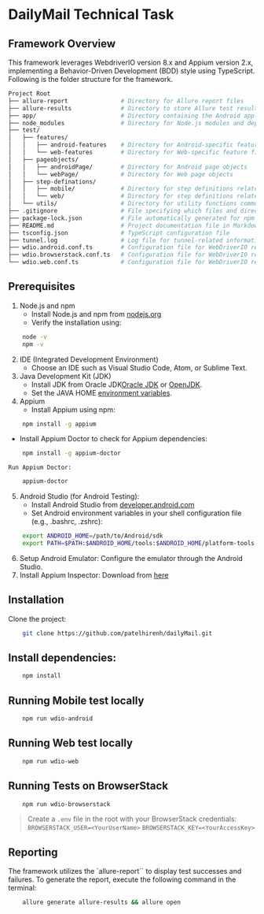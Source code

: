 # DailyMail Technical Task

## Framework Overview

This framework leverages WebdriverIO version 8.x and Appium version 2.x, implementing a Behavior-Driven Development (BDD) style using TypeScript. 
Following is the folder structure for the framework.
```bash
Project Root
├── allure-report               # Directory for Allure report files
├── allure-results              # Directory to store Allure test results
├── app/                        # Directory containing the Android application (.apk file)
├── node_modules                # Directory for Node.js modules and dependencies
├── test/
│   ├── features/
│   │   ├── android-features    # Directory for Android-specific feature files
│   │   └── web-features        # Directory for Web-specific feature files
│   ├── pageobjects/
│   │   ├── androidPage/        # Directory for Android page objects
│   │   └── webPage/            # Directory for Web page objects
│   ├── step-definations/
│   │   ├── mobile/             # Directory for step definitions related to the mobile app
│   │   └── web/                # Directory for step definitions related to the web app
│   └── utils/                  # Directory for utility functions common to both Android and Web
├── .gitignore                  # File specifying which files and directories to ignore in version control
├── package-lock.json           # File automatically generated for npm dependencies
├── README.md                   # Project documentation file in Markdown format
├── tsconfig.json               # TypeScript configuration file
├── tunnel.log                  # Log file for tunnel-related information
├── wdio.android.conf.ts        # Configuration file for WebDriverIO related to Android
├── wdio.browserstack.conf.ts   # Configuration file for WebDriverIO related to BrowserStack
└── wdio.web.conf.ts            # Configuration file for WebDriverIO related to Web
```

## Prerequisites
1. Node.js and npm
    * Install Node.js and npm from [nodejs.org](https://nodejs.org/en)
    * Verify the installation using:
```bash
    node -v
    npm -v
```
2. IDE (Integrated Development Environment)
    * Choose an IDE such as Visual Studio Code, Atom, or Sublime Text.
3. Java Development Kit (JDK)
    * Install JDK from Oracle JDK[Oracle JDK](https://www.oracle.com/java/technologies/downloads/) or [OpenJDK](https://adoptium.net/en-GB/).
    * Set the JAVA HOME [environment variables](https://mkyong.com/java/how-to-set-java_home-environment-variable-on-mac-os-x/).
4. Appium
    * Install Appium using npm:
```bash
    npm install -g appium
```
* Install Appium Doctor to check for Appium dependencies:
```bash
    npm install -g appium-doctor
```
    Run Appium Doctor:
```bash
    appium-doctor
```
5.  Android Studio (for Android Testing):
    * Install Android Studio from [developer.android.com](https://developer.android.com/studio)
    * Set Android environment variables in your shell configuration file (e.g., .bashrc, .zshrc):
```bash
    export ANDROID_HOME=/path/to/Android/sdk
    export PATH=$PATH:$ANDROID_HOME/tools:$ANDROID_HOME/platform-tools
``` 
6. Setup Android Emulator:
      Configure the emulator through the Android Studio.
7. Install Appium Inspector:
      Download from [here](https://github.com/appium/appium-inspector/releases)

## Installation
Clone the project:
```bash
    git clone https://github.com/patelhirenh/dailyMail.git
```

## Install dependencies:
```bash
    npm install
```

## Running Mobile test locally
```bash
    npm run wdio-android
```

## Running Web test locally
```bash
    npm run wdio-web
```

## Running Tests on BrowserStack
```bash
    npm run wdio-browserstack
```
> Create a `.env` file in the root with your BrowserStack credentials:
  `BROWSERSTACK_USER=<YourUserName>`
  `BROWSERSTACK_KEY=<YourAccessKey>`

## Reporting
The framework utilizes the `allure-report`` to display test successes and failures. To generate the report, execute the following command in the terminal:
```bash
    allure generate allure-results && allure open
```